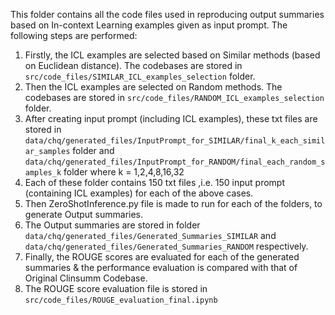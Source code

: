 This folder contains all the code files used in reproducing output summaries based on In-context Learning examples given as input prompt. The following steps are performed: 
1. Firstly,  the ICL examples are selected based on Similar methods (based on Euclidean distance). The codebases are stored in `src/code_files/SIMILAR_ICL_examples_selection` folder.
2. Then the ICL examples are selected on Random methods. The codebases are stored in `src/code_files/RANDOM_ICL_examples_selection` folder.
3. After creating input prompt (including ICL examples), these txt files are stored in `data/chq/generated_files/InputPrompt_for_SIMILAR/final_k_each_similar_samples` folder and  `data/chq/generated_files/InputPrompt_for_RANDOM/final_each_random_samples_k` folder where k = 1,2,4,8,16,32
4. Each of these folder contains 150 txt files ,i.e. 150 input prompt (containing ICL examples) for each of the above cases.
5. Then ZeroShotInference.py file is made to run for each of the folders, to generate Output summaries.
6. The Output summaries are stored in folder `data/chq/generated_files/Generated_Summaries_SIMILAR` and `data/chq/generated_files/Generated_Summaries_RANDOM` respectively.
7. Finally, the ROUGE scores are evaluated for each of the generated summaries & the performance evaluation is compared with that of Original Clinsumm Codebase.
8. The ROUGE score evaluation file is stored in `src/code_files/ROUGE_evaluation_final.ipynb`

